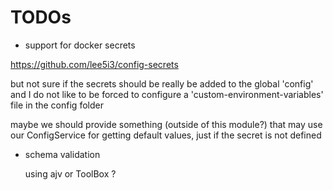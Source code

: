 # TODOs

- support for docker secrets

https://github.com/lee5i3/config-secrets

but not sure if the secrets should be really be added to the global 'config'
and I do not like to be forced to configure a 'custom-environment-variables' file in the config folder

maybe we should provide something (outside of this module?) that may use our ConfigService for getting default values, just if the secret is not defined

- schema validation

  using ajv or ToolBox ?
